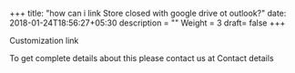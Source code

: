+++
title: "how can i link Store closed with google drive ot outlook?"
date: 2018-01-24T18:56:27+05:30
description = ""
Weight = 3
draft= false
+++

Customization link

To get complete details about this please contact us at Contact details



